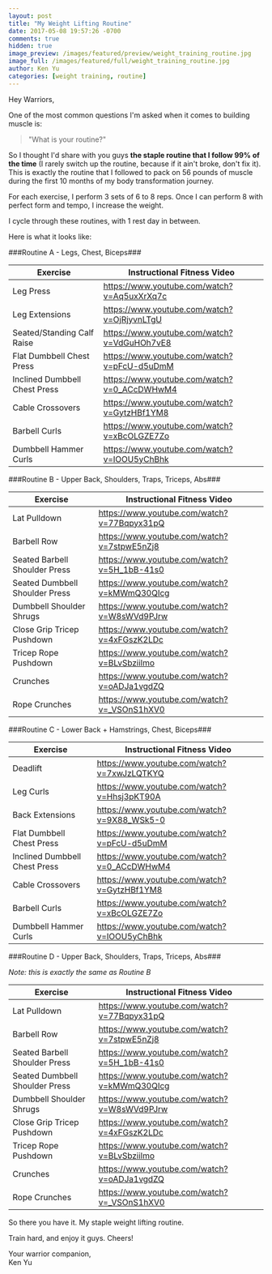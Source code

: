 ```yaml
---
layout: post
title: "My Weight Lifting Routine"
date: 2017-05-08 19:57:26 -0700
comments: true
hidden: true
image_preview: /images/featured/preview/weight_training_routine.jpg
image_full: /images/featured/full/weight_training_routine.jpg
author: Ken Yu
categories: [weight training, routine]
---
```


Hey Warriors,

One of the most common questions I'm asked when it comes to building muscle is:

> "What is your routine?"

So I thought I'd share with you guys **the staple routine that I follow 99% of the time** (I rarely switch up the routine, because if it ain't broke, don't fix it). This is exactly the routine that I followed to pack on 56 pounds of muscle during the first 10 months of my body transformation journey.

For each exercise, I perform 3 sets of 6 to 8 reps. Once I can perform 8 with perfect form and tempo, I increase the weight.

I cycle through these routines, with 1 rest day in between.

Here is what it looks like:

###Routine A - Legs, Chest, Biceps###

| Exercise                       	| Instructional Fitness Video                  	|
|-------------------------------	|---------------------------------------------	|
| Leg Press                     	| https://www.youtube.com/watch?v=Aq5uxXrXq7c 	|
| Leg Extensions                	| https://www.youtube.com/watch?v=OjRjyvnLTgU 	|
| Seated/Standing Calf Raise    	| https://www.youtube.com/watch?v=VdGuHOh7vE8 	|
| Flat Dumbbell Chest Press     	| https://www.youtube.com/watch?v=pFcU-d5uDmM 	|
| Inclined Dumbbell Chest Press 	| https://www.youtube.com/watch?v=0_ACcDWHwM4 	|
| Cable Crossovers              	| https://www.youtube.com/watch?v=GytzHBf1YM8 	|
| Barbell Curls                 	| https://www.youtube.com/watch?v=xBcOLGZE7Zo 	|
| Dumbbell Hammer Curls         	| https://www.youtube.com/watch?v=IOOU5yChBhk 	|


###Routine B - Upper Back, Shoulders, Traps, Triceps, Abs###

| Exercise                       	| Instructional Fitness Video                  	|
|-------------------------------	|---------------------------------------------	|
| Lat Pulldown                    | https://www.youtube.com/watch?v=77Bqpyx31pQ 	|
| Barbell Row                	    | https://www.youtube.com/watch?v=7stpwE5nZj8 	|
| Seated Barbell Shoulder Press   | https://www.youtube.com/watch?v=5H_1bB-41s0 	|
| Seated Dumbbell Shoulder Press  | https://www.youtube.com/watch?v=kMWmQ30QIcg 	|
| Dumbbell Shoulder Shrugs 	      | https://www.youtube.com/watch?v=W8sWVd9PJrw 	|
| Close Grip Tricep Pushdown     	| https://www.youtube.com/watch?v=4xFGszK2LDc 	|
| Tricep Rope Pushdown            | https://www.youtube.com/watch?v=BLvSbziilmo 	|
| Crunches                      	| https://www.youtube.com/watch?v=oADJa1vgdZQ 	|
| Rope Crunches                  	| https://www.youtube.com/watch?v=_VSOnS1hXV0 	|


###Routine C - Lower Back + Hamstrings, Chest, Biceps###

| Exercise                       	| Instructional Fitness Video                  	|
|-------------------------------	|---------------------------------------------	|
| Deadlift                        | https://www.youtube.com/watch?v=7xwJzLQTKYQ 	|
| Leg Curls                	      | https://www.youtube.com/watch?v=Hhsj3pKT90A 	|
| Back Extensions                 | https://www.youtube.com/watch?v=9X88_WSk5-0 	|
| Flat Dumbbell Chest Press       | https://www.youtube.com/watch?v=pFcU-d5uDmM 	|
| Inclined Dumbbell Chest Press 	| https://www.youtube.com/watch?v=0_ACcDWHwM4 	|
| Cable Crossovers     	          | https://www.youtube.com/watch?v=GytzHBf1YM8 	|
| Barbell Curls                   | https://www.youtube.com/watch?v=xBcOLGZE7Zo 	|
| Dumbbell Hammer Curls          	| https://www.youtube.com/watch?v=IOOU5yChBhk 	|


###Routine D - Upper Back, Shoulders, Traps, Triceps, Abs###

*Note: this is exactly the same as Routine B*

| Exercise                       	| Instructional Fitness Video                  	|
|-------------------------------	|---------------------------------------------	|
| Lat Pulldown                    | https://www.youtube.com/watch?v=77Bqpyx31pQ 	|
| Barbell Row                	    | https://www.youtube.com/watch?v=7stpwE5nZj8 	|
| Seated Barbell Shoulder Press   | https://www.youtube.com/watch?v=5H_1bB-41s0 	|
| Seated Dumbbell Shoulder Press  | https://www.youtube.com/watch?v=kMWmQ30QIcg 	|
| Dumbbell Shoulder Shrugs 	      | https://www.youtube.com/watch?v=W8sWVd9PJrw 	|
| Close Grip Tricep Pushdown     	| https://www.youtube.com/watch?v=4xFGszK2LDc 	|
| Tricep Rope Pushdown            | https://www.youtube.com/watch?v=BLvSbziilmo 	|
| Crunches                      	| https://www.youtube.com/watch?v=oADJa1vgdZQ 	|
| Rope Crunches                  	| https://www.youtube.com/watch?v=_VSOnS1hXV0 	|

So there you have it. My staple weight lifting routine.

Train hard, and enjoy it guys. Cheers!

Your warrior companion,<br/>
Ken Yu
